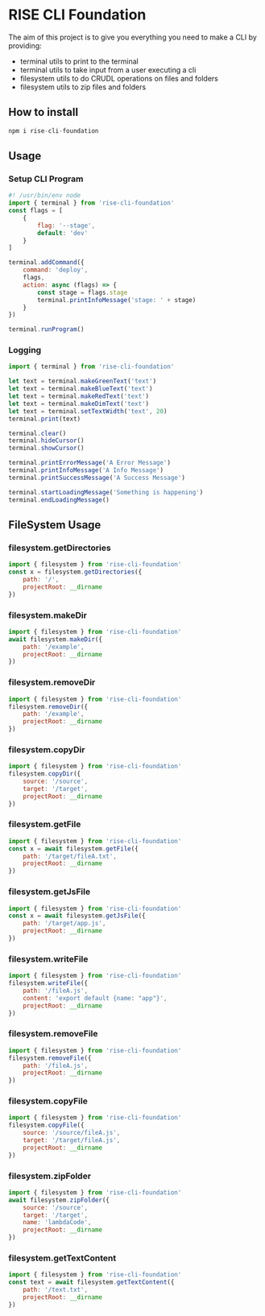 # RISE CLI Foundation

The aim of this project is to give you everything you need to make a CLI by providing:

-   terminal utils to print to the terminal
-   terminal utils to take input from a user executing a cli
-   filesystem utils to do CRUDL operations on files and folders
-   filesystem utils to zip files and folders

## How to install

```js
npm i rise-cli-foundation
```

## Usage

### Setup CLI Program

```js
#! /usr/bin/env node
import { terminal } from 'rise-cli-foundation'
const flags = [
    {
        flag: '--stage',
        default: 'dev'
    }
]

terminal.addCommand({
    command: 'deploy',
    flags,
    action: async (flags) => {
        const stage = flags.stage
        terminal.printInfoMessage('stage: ' + stage)
    }
})

terminal.runProgram()
```

### Logging

```js
import { terminal } from 'rise-cli-foundation'

let text = terminal.makeGreenText('text')
let text = terminal.makeBlueText('text')
let text = terminal.makeRedText('text')
let text = terminal.makeDimText('text')
let text = terminal.setTextWidth('text', 20)
terminal.print(text)

terminal.clear()
terminal.hideCursor()
terminal.showCursor()

terminal.printErrorMessage('A Error Message')
terminal.printInfoMessage('A Info Message')
terminal.printSuccessMessage('A Success Message')

terminal.startLoadingMessage('Something is happening')
terminal.endLoadingMessage()
```

## FileSystem Usage

### filesystem.getDirectories

```js
import { filesystem } from 'rise-cli-foundation'
const x = filesystem.getDirectories({
    path: '/',
    projectRoot: __dirname
})
```

### filesystem.makeDir

```js
import { filesystem } from 'rise-cli-foundation'
await filesystem.makeDir({
    path: '/example',
    projectRoot: __dirname
})
```

### filesystem.removeDir

```js
import { filesystem } from 'rise-cli-foundation'
filesystem.removeDir({
    path: '/example',
    projectRoot: __dirname
})
```

### filesystem.copyDir

```js
import { filesystem } from 'rise-cli-foundation'
filesystem.copyDir({
    source: '/source',
    target: '/target',
    projectRoot: __dirname
})
```

### filesystem.getFile

```js
import { filesystem } from 'rise-cli-foundation'
const x = await filesystem.getFile({
    path: '/target/fileA.txt',
    projectRoot: __dirname
})
```

### filesystem.getJsFile

```js
import { filesystem } from 'rise-cli-foundation'
const x = await filesystem.getJsFile({
    path: '/target/app.js',
    projectRoot: __dirname
})
```

### filesystem.writeFile

```js
import { filesystem } from 'rise-cli-foundation'
filesystem.writeFile({
    path: '/fileA.js',
    content: 'export default {name: "app"}',
    projectRoot: __dirname
})
```

### filesystem.removeFile

```js
import { filesystem } from 'rise-cli-foundation'
filesystem.removeFile({
    path: '/fileA.js',
    projectRoot: __dirname
})
```

### filesystem.copyFile

```js
import { filesystem } from 'rise-cli-foundation'
filesystem.copyFile({
    source: '/source/fileA.js',
    target: '/target/fileA.js',
    projectRoot: __dirname
})
```

### filesystem.zipFolder

```js
import { filesystem } from 'rise-cli-foundation'
await filesystem.zipFolder({
    source: '/source',
    target: '/target',
    name: 'lambdaCode',
    projectRoot: __dirname
})
```

### filesystem.getTextContent

```js
import { filesystem } from 'rise-cli-foundation'
const text = await filesystem.getTextContent({
    path: '/text.txt',
    projectRoot: __dirname
})
```
